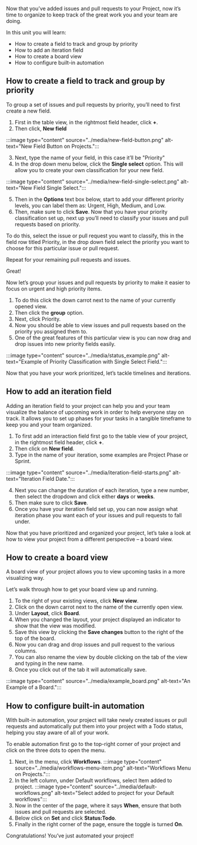 Now that you’ve added issues and pull requests to your Project, now it’s time to organize to keep track of the great work you and your team are doing. 

In this unit you will learn:
- How to create a field to track and group by priority
- How to add an iteration field 
- How to create a board view 
- How to configure built-in automation

## How to create a field to track and group by priority

To group a set of issues and pull requests by priority, you’ll need to first create a new field. 

1. First in the table view, in the rightmost field header, click **+**.
2. Then click, **New field**

:::image type="content" source="../media/new-field-button.png" alt-text="New Field Button on Projects.":::

3. Next, type the name of your field, in this case it’ll be "Priority"
4. In the drop down menu below, click the **Single select** option. This will allow you to create your own classification for your new field. 

:::image type="content" source="../media/new-field-single-select.png" alt-text="New Field Single Select.":::

5. Then in the **Options** text box below, start to add your different priority levels, you can label them as: Urgent, High, Medium, and Low.
6. Then, make sure to click **Save**. 
Now that you have your priority classification set up, next up you’ll need to classify your issues and pull requests based on priority. 

To do this, select the issue or pull request you want to classify, this in the field row titled Priority, in the drop down field select the priority you want to choose for this particular issue or pull request. 

Repeat for your remaining pull requests and issues. 

Great! 

Now let’s group your issues and pull requests by priority to make it easier to focus on urgent and high priority items.

1. To do this click the down carrot next to the name of your currently opened view.
1. Then click the **group** option.
1. Next, click Priority.
1. Now you should be able to view issues and pull requests based on the priority you assigned them to. 
1. One of the great features of this particular view is you can now drag and drop issues into new priority fields easily. 

:::image type="content" source="../media/status_example.png" alt-text="Example of Priority Classification with Single Select Field.":::

Now that you have your work prioritized, let’s tackle timelines and iterations.

## How to add an iteration field

Adding an iteration field to your project can help you and your team visualize the balance of upcoming work in order to help everyone stay on track. It allows you to set up phases for your tasks in a tangible timeframe to keep you and your team organized.

1. To first add an interaction field first go to the table view of your project, in the rightmost field header, click **+**.
2. Then click on **New field**.
3. Type in the name of your iteration, some examples are Project Phase or Sprint. 

:::image type="content" source="../media/iteration-field-starts.png" alt-text="Iteration Field Date.":::

4. Next you can change the duration of each iteration, type a new number, then select the dropdown and click either **days** or **weeks**.
5. Then make sure to click **Save**.
6. Once you have your iteration field set up, you can now assign what iteration phase you want each of your issues and pull requests to fall under.

Now that you have prioritized and organized your project, let’s take a look at how to view your project from a different perspective – a board view.

## How to create a board view

A board view of your project allows you to view upcoming tasks in a more visualizing way. 

Let’s walk through how to get your board view up and running. 

1. To the right of your existing views, click **New view**.
1. Click on the down carrot next to the name of the currently open view.
1. Under **Layout**, click **Board**.
1. When you changed the layout, your project displayed an indicator to show that the view was modified. 
1. Save this view by clicking the **Save changes** button to the right of the top of the board. 
1. Now you can drag and drop issues and pull request to the various columns.
1. You can also rename the view by double clicking on the tab of the view and typing in the new name.
1. Once you click out of the tab it will automatically save.

:::image type="content" source="../media/example_board.png" alt-text="An Example of a Board.":::

## How to configure built-in automation

With built-in automation, your project will take newly created issues or pull requests and automatically put them into your project with a Todo status, helping you stay aware of all of your work.

To enable automation first go to the top-right corner of your project and click on the three dots to open the menu. 
1. Next, in the menu, click **Workflows**.
:::image type="content" source="../media/workflows-menu-item.png" alt-text="Workflows Menu on Projects.":::
2. In the left column, under Default workflows, select Item added to project. 
:::image type="content" source="../media/default-workflows.png" alt-text="Select added to project for your Default workflows":::
3. Now in the center of the page, where it says **When**, ensure that both issues and pull requests are selected.
4. Below click on **Set** and click **Status:Todo**.
5. Finally in the right corner of the page, ensure the toggle is turned **On**. 

Congratulations! You’ve just automated your project!
